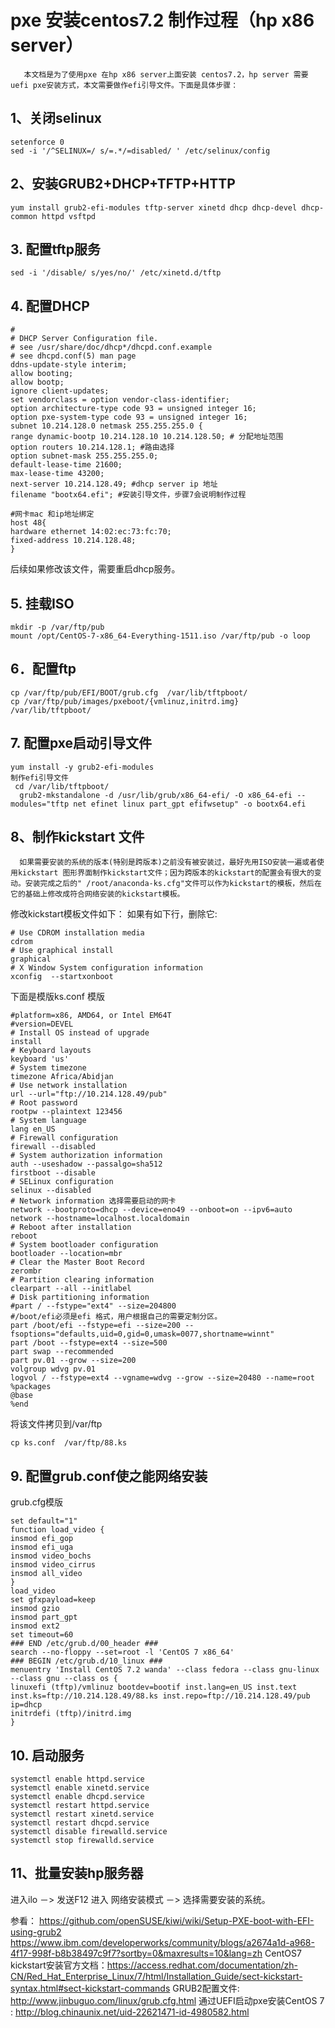 # pxe 安装centos7.2 制作过程（hp x86 server）
 
       本文档是为了使用pxe 在hp x86 server上面安装 centos7.2，hp server 需要uefi pxe安装方式，本文需要做作efi引导文件。下面是具体步骤：
## 1、关闭selinux

```
setenforce 0
sed -i '/^SELINUX=/ s/=.*/=disabled/ ' /etc/selinux/config
```

## 2、安装GRUB2+DHCP+TFTP+HTTP
```
yum install grub2-efi-modules tftp-server xinetd dhcp dhcp-devel dhcp-common httpd vsftpd
```

## 3. 配置tftp服务
```
sed -i '/disable/ s/yes/no/' /etc/xinetd.d/tftp
```

## 4. 配置DHCP
```
#
# DHCP Server Configuration file.
# see /usr/share/doc/dhcp*/dhcpd.conf.example
# see dhcpd.conf(5) man page
ddns-update-style interim;
allow booting;
allow bootp;
ignore client-updates;
set vendorclass = option vendor-class-identifier;
option architecture-type code 93 = unsigned integer 16;
option pxe-system-type code 93 = unsigned integer 16;
subnet 10.214.128.0 netmask 255.255.255.0 {
range dynamic-bootp 10.214.128.10 10.214.128.50; # 分配地址范围
option routers 10.214.128.1; #路由选择
option subnet-mask 255.255.255.0; 
default-lease-time 21600; 
max-lease-time 43200;
next-server 10.214.128.49; #dhcp server ip 地址
filename "bootx64.efi"; #安装引导文件，步骤7会说明制作过程

#网卡mac 和ip地址绑定
host 48{
hardware ethernet 14:02:ec:73:fc:70; 
fixed-address 10.214.128.48;
}
 ```
后续如果修改该文件，需要重启dhcp服务。
## 5. 挂载ISO
```
mkdir -p /var/ftp/pub
mount /opt/CentOS-7-x86_64-Everything-1511.iso /var/ftp/pub -o loop
``` 
## 6．配置ftp
```
cp /var/ftp/pub/EFI/BOOT/grub.cfg  /var/lib/tftpboot/
cp /var/ftp/pub/images/pxeboot/{vmlinuz,initrd.img}  /var/lib/tftpboot/
```

## 7. 配置pxe启动引导文件
```
yum install -y grub2-efi-modules 
制作efi引导文件
 cd /var/lib/tftpboot/
  grub2-mkstandalone -d /usr/lib/grub/x86_64-efi/ -O x86_64-efi --modules="tftp net efinet linux part_gpt efifwsetup" -o bootx64.efi
  ```

## 8、制作kickstart 文件

 
      如果需要安装的系统的版本(特别是跨版本)之前没有被安装过，最好先用ISO安装一遍或者使用kickstart 图形界面制作kickstart文件；因为跨版本的kickstart的配置会有很大的变动。安装完成之后的" /root/anaconda-ks.cfg"文件可以作为kickstart的模板，然后在它的基础上修改成符合网络安装的kickstart模板。
修改kickstart模板文件如下：
如果有如下行，删除它:
```
# Use CDROM installation media
cdrom
# Use graphical install
graphical
# X Window System configuration information
xconfig  --startxonboot
```
下面是模版ks.conf 模版
```
#platform=x86, AMD64, or Intel EM64T
#version=DEVEL
# Install OS instead of upgrade
install
# Keyboard layouts
keyboard 'us'
# System timezone
timezone Africa/Abidjan
# Use network installation
url --url="ftp://10.214.128.49/pub"
# Root password
rootpw --plaintext 123456
# System language
lang en_US
# Firewall configuration
firewall --disabled
# System authorization information
auth --useshadow --passalgo=sha512
firstboot --disable
# SELinux configuration
selinux --disabled
# Network information 选择需要启动的网卡
network --bootproto=dhcp --device=eno49 --onboot=on --ipv6=auto
network --hostname=localhost.localdomain
# Reboot after installation
reboot
# System bootloader configuration
bootloader --location=mbr
# Clear the Master Boot Record
zerombr
# Partition clearing information
clearpart --all --initlabel
# Disk partitioning information
#part / --fstype="ext4" --size=204800
#/boot/efi必须是efi 格式，用户根据自己的需要定制分区。
part /boot/efi --fstype=efi --size=200 --fsoptions="defaults,uid=0,gid=0,umask=0077,shortname=winnt"
part /boot --fstype=ext4 --size=500
part swap --recommended
part pv.01 --grow --size=200
volgroup wdvg pv.01
logvol / --fstype=ext4 --vgname=wdvg --grow --size=20480 --name=root
%packages
@base
%end
```
将该文件拷贝到/var/ftp
```
cp ks.conf  /var/ftp/88.ks
```
## 9. 配置grub.conf使之能网络安装
grub.cfg模版
```
set default="1"
function load_video {
insmod efi_gop
insmod efi_uga
insmod video_bochs
insmod video_cirrus
insmod all_video
}
load_video
set gfxpayload=keep
insmod gzio
insmod part_gpt
insmod ext2
set timeout=60
### END /etc/grub.d/00_header ###
search --no-floppy --set=root -l 'CentOS 7 x86_64'
### BEGIN /etc/grub.d/10_linux ###
menuentry 'Install CentOS 7.2 wanda' --class fedora --class gnu-linux --class gnu --class os {
linuxefi (tftp)/vmlinuz bootdev=bootif inst.lang=en_US inst.text inst.ks=ftp://10.214.128.49/88.ks inst.repo=ftp://10.214.128.49/pub ip=dhcp
initrdefi (tftp)/initrd.img
}
```

## 10. 启动服务
```
systemctl enable httpd.service
systemctl enable xinetd.service
systemctl enable dhcpd.service
systemctl restart httpd.service
systemctl restart xinetd.service
systemctl restart dhcpd.service
systemctl disable firewalld.service
systemctl stop firewalld.service
```
## 11、批量安装hp服务器
 
进入ilo   －> 发送F12 进入 网络安装模式 －> 选择需要安装的系统。
 
 
 
参看：
https://github.com/openSUSE/kiwi/wiki/Setup-PXE-boot-with-EFI-using-grub2
https://www.ibm.com/developerworks/community/blogs/a2674a1d-a968-4f17-998f-b8b38497c9f7?sortby=0&maxresults=10&lang=zh
CentOS7 kickstart安装官方文档：https://access.redhat.com/documentation/zh-CN/Red_Hat_Enterprise_Linux/7/html/Installation_Guide/sect-kickstart-syntax.html#sect-kickstart-commands
GRUB2配置文件: http://www.jinbuguo.com/linux/grub.cfg.html
通过UEFI启动pxe安装CentOS 7 : http://blog.chinaunix.net/uid-22621471-id-4980582.html

